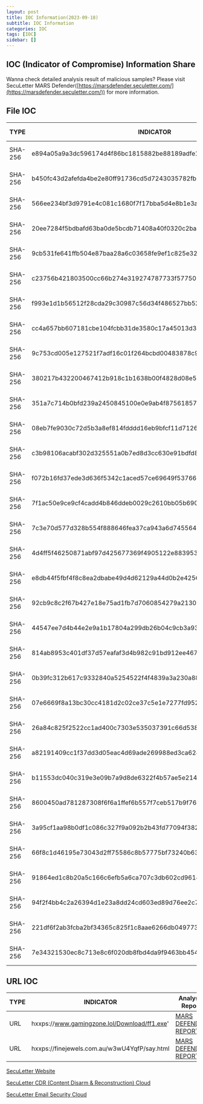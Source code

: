 ```yaml
---
layout: post
title: IOC Information(2023-09-18)
subtitle: IOC Information
categories: IOC
tags: [IOC]
sidebar: []
---
```


## **IOC (Indicator of Compromise) Information Share**

Wanna check detailed analysis result of malicious samples? Please visit SecuLetter MARS Defender([https://marsdefender.seculetter.com/](https://marsdefender.seculetter.com/)) for more information.

## File IOC

| TYPE | INDICATOR | Analysis Report |
| --- | --- | --- |
| SHA-256 | e894a05a9a3dc596174d4f86bc1815882be88189adfe195ab84eea33d41b8645 | [MARS DEFENDER REPORT](https://marsdefender.seculetter.com/?hash=e894a05a9a3dc596174d4f86bc1815882be88189adfe195ab84eea33d41b8645) |
| SHA-256 | b450fc43d2afefda4be2e80ff91736cd5d7243035782fb198d36a247f9d68982 | [MARS DEFENDER REPORT](https://marsdefender.seculetter.com/?hash=b450fc43d2afefda4be2e80ff91736cd5d7243035782fb198d36a247f9d68982) |
| SHA-256 | 566ee234bf3d9791e4c081c1680f7f17bba5d4e8b1e3af36564a5196ccb66ab8 | [MARS DEFENDER REPORT](https://marsdefender.seculetter.com/?hash=566ee234bf3d9791e4c081c1680f7f17bba5d4e8b1e3af36564a5196ccb66ab8) |
| SHA-256 | 20ee7284f5bdbafd63ba0de5bcdb71408a40f0320c2bac08385fd6fd74bbe89b | [MARS DEFENDER REPORT](https://marsdefender.seculetter.com/?hash=20ee7284f5bdbafd63ba0de5bcdb71408a40f0320c2bac08385fd6fd74bbe89b) |
| SHA-256 | 9cb531fe641ffb504e87baa28a6c03658fe9ef1c825e32c83343a0c87c23cabb | [MARS DEFENDER REPORT](https://marsdefender.seculetter.com/?hash=9cb531fe641ffb504e87baa28a6c03658fe9ef1c825e32c83343a0c87c23cabb) |
| SHA-256 | c23756b421803500cc66b274e319274787733f5775075a2bf0a2ffb77b9450e5 | [MARS DEFENDER REPORT](https://marsdefender.seculetter.com/?hash=c23756b421803500cc66b274e319274787733f5775075a2bf0a2ffb77b9450e5) |
| SHA-256 | f993e1d1b56512f28cda29c30987c56d34f486527bb52e37a881533404ebb173 | [MARS DEFENDER REPORT](https://marsdefender.seculetter.com/?hash=f993e1d1b56512f28cda29c30987c56d34f486527bb52e37a881533404ebb173) |
| SHA-256 | cc4a657bb607181cbe104fcbb31de3580c17a45013d37ac59a8961f51a5756f3 | [MARS DEFENDER REPORT](https://marsdefender.seculetter.com/?hash=cc4a657bb607181cbe104fcbb31de3580c17a45013d37ac59a8961f51a5756f3) |
| SHA-256 | 9c753cd005e127521f7adf16c01f264bcbd00483878c9039e44d0341f92c73eb | [MARS DEFENDER REPORT](https://marsdefender.seculetter.com/?hash=9c753cd005e127521f7adf16c01f264bcbd00483878c9039e44d0341f92c73eb) |
| SHA-256 | 380217b432200467412b918c1b1638b00f4828d08e598600572173b6d154ab18 | [MARS DEFENDER REPORT](https://marsdefender.seculetter.com/?hash=380217b432200467412b918c1b1638b00f4828d08e598600572173b6d154ab18) |
| SHA-256 | 351a7c714b0bfd239a2450845100e0e9ab4f87561857794c9b525c33bcdaf22d | [MARS DEFENDER REPORT](https://marsdefender.seculetter.com/?hash=351a7c714b0bfd239a2450845100e0e9ab4f87561857794c9b525c33bcdaf22d) |
| SHA-256 | 08eb7fe9030c72d5b3a8ef814fdddd16eb9bfcf11d71260f663d96875049e3c0 | [MARS DEFENDER REPORT](https://marsdefender.seculetter.com/?hash=08eb7fe9030c72d5b3a8ef814fdddd16eb9bfcf11d71260f663d96875049e3c0) |
| SHA-256 | c3b98106acabf302d325551a0b7ed8d3cc630e91bdfd80152289d457961c198d | [MARS DEFENDER REPORT](https://marsdefender.seculetter.com/?hash=c3b98106acabf302d325551a0b7ed8d3cc630e91bdfd80152289d457961c198d) |
| SHA-256 | f072b16fd37ede3d636f5342c1aced57ce69649f53766723201d4ff4cce56f27 | [MARS DEFENDER REPORT](https://marsdefender.seculetter.com/?hash=f072b16fd37ede3d636f5342c1aced57ce69649f53766723201d4ff4cce56f27) |
| SHA-256 | 7f1ac50e9ce9cf4cadd4b846ddeb0029c2610bb05b6906480819c30ab5ecab03 | [MARS DEFENDER REPORT](https://marsdefender.seculetter.com/?hash=7f1ac50e9ce9cf4cadd4b846ddeb0029c2610bb05b6906480819c30ab5ecab03) |
| SHA-256 | 7c3e70d577d328b554f888646fea37ca943a6d745564b02bd9bcab86ebfc1f7f | [MARS DEFENDER REPORT](https://marsdefender.seculetter.com/?hash=7c3e70d577d328b554f888646fea37ca943a6d745564b02bd9bcab86ebfc1f7f) |
| SHA-256 | 4d4ff5f46250871abf97d425677369f4905122e88395395e937b57bb5e3b6c92 | [MARS DEFENDER REPORT](https://marsdefender.seculetter.com/?hash=4d4ff5f46250871abf97d425677369f4905122e88395395e937b57bb5e3b6c92) |
| SHA-256 | e8db44f5fbf4f8c8ea2dbabe49d4d62129a44d0b2e42563074bb93b8a65b14ac | [MARS DEFENDER REPORT](https://marsdefender.seculetter.com/?hash=e8db44f5fbf4f8c8ea2dbabe49d4d62129a44d0b2e42563074bb93b8a65b14ac) |
| SHA-256 | 92cb9c8c2f67b427e18e75ad1fb7d7060854279a21309a9f135c3605ca8f23ce | [MARS DEFENDER REPORT](https://marsdefender.seculetter.com/?hash=92cb9c8c2f67b427e18e75ad1fb7d7060854279a21309a9f135c3605ca8f23ce) |
| SHA-256 | 44547ee7d4b44e2e9a1b17804a299db26b04c9cb3a93465e6495399d5bd9e820 | [MARS DEFENDER REPORT](https://marsdefender.seculetter.com/?hash=44547ee7d4b44e2e9a1b17804a299db26b04c9cb3a93465e6495399d5bd9e820) |
| SHA-256 | 814ab8953c401df37d57eafaf3d4b982c91bd912ee4671efbcc2085e8eb37c12 | [MARS DEFENDER REPORT](https://marsdefender.seculetter.com/?hash=814ab8953c401df37d57eafaf3d4b982c91bd912ee4671efbcc2085e8eb37c12) |
| SHA-256 | 0b39fc312b617c9332840a5254522f4f4839a3a230a887a3a91bb398cf7488ee | [MARS DEFENDER REPORT](https://marsdefender.seculetter.com/?hash=0b39fc312b617c9332840a5254522f4f4839a3a230a887a3a91bb398cf7488ee) |
| SHA-256 | 07e6669f8a13bc30cc4181d2c02ce37c5e1e7277fd952328883278ac518a86c3 | [MARS DEFENDER REPORT](https://marsdefender.seculetter.com/?hash=07e6669f8a13bc30cc4181d2c02ce37c5e1e7277fd952328883278ac518a86c3) |
| SHA-256 | 26a84c825f2522cc1ad400c7303e535037391c66d538f4da8f132df106742176 | [MARS DEFENDER REPORT](https://marsdefender.seculetter.com/?hash=26a84c825f2522cc1ad400c7303e535037391c66d538f4da8f132df106742176) |
| SHA-256 | a82191409cc1f37dd3d05eac4d69ade269988ed3ca624ff00c22350ad9c70b2e | [MARS DEFENDER REPORT](https://marsdefender.seculetter.com/?hash=a82191409cc1f37dd3d05eac4d69ade269988ed3ca624ff00c22350ad9c70b2e) |
| SHA-256 | b11553dc040c319e3e09b7a9d8de6322f4b57ae5e214169e039a75db6afdc809 | [MARS DEFENDER REPORT](https://marsdefender.seculetter.com/?hash=b11553dc040c319e3e09b7a9d8de6322f4b57ae5e214169e039a75db6afdc809) |
| SHA-256 | 8600450ad781287308f6f6a1ffef6b557f7ceb517b9f76db45b68ca4eda32e8d | [MARS DEFENDER REPORT](https://marsdefender.seculetter.com/?hash=8600450ad781287308f6f6a1ffef6b557f7ceb517b9f76db45b68ca4eda32e8d) |
| SHA-256 | 3a95cf1aa98b0df1c086c327f9a092b2b43fd77094f38263652d063bac7b55b9 | [MARS DEFENDER REPORT](https://marsdefender.seculetter.com/?hash=3a95cf1aa98b0df1c086c327f9a092b2b43fd77094f38263652d063bac7b55b9) |
| SHA-256 | 66f8c1d46195e73043d2ff75586c8b57775bf73240b637db3ed67bbe09d9ef59 | [MARS DEFENDER REPORT](https://marsdefender.seculetter.com/?hash=66f8c1d46195e73043d2ff75586c8b57775bf73240b637db3ed67bbe09d9ef59) |
| SHA-256 | 91864ed1c8b20a5c166c6efb5a6ca707c3db602cd9614886609f8f9a81ad97c3 | [MARS DEFENDER REPORT](https://marsdefender.seculetter.com/?hash=91864ed1c8b20a5c166c6efb5a6ca707c3db602cd9614886609f8f9a81ad97c3) |
| SHA-256 | 94f2f4bb4c2a26394d1e23a8dd24cd603ed89d76ee2c73ab9506b71ecf88594b | [MARS DEFENDER REPORT](https://marsdefender.seculetter.com/?hash=94f2f4bb4c2a26394d1e23a8dd24cd603ed89d76ee2c73ab9506b71ecf88594b) |
| SHA-256 | 221df6f2ab3fcba2bf34365c825f1c8aae6266db04977393fe5dd823d1c07439 | [MARS DEFENDER REPORT](https://marsdefender.seculetter.com/?hash=221df6f2ab3fcba2bf34365c825f1c8aae6266db04977393fe5dd823d1c07439) |
| SHA-256 | 7e34321530ec8c713e8c6f020db8fbd4da9f9463bb45409c4fee7afc94204bda | [MARS DEFENDER REPORT](https://marsdefender.seculetter.com/?hash=7e34321530ec8c713e8c6f020db8fbd4da9f9463bb45409c4fee7afc94204bda) |


## URL IOC

| TYPE | INDICATOR | Analysis Report |
| --- | --- | --- |
| URL | hxxps://www.gamingzone.lol/Download/ff1.exe' | [MARS DEFENDER REPORT](https://marsdefender.seculetter.com/?hash=b450fc43d2afefda4be2e80ff91736cd5d7243035782fb198d36a247f9d68982) |
| URL | hxxps://finejewels.com.au/w3wU4YqfP/say.html | [MARS DEFENDER REPORT](https://marsdefender.seculetter.com/?hash=9c753cd005e127521f7adf16c01f264bcbd00483878c9039e44d0341f92c73eb) |


[SecuLetter Website](https://global.seculetter.com/)

[SecuLetter CDR (Content Disarm & Reconstruction) Cloud](https://aws.amazon.com/marketplace/pp/prodview-rojjj6xvqijfk)

[SecuLetter Email Security Cloud](https://aws.amazon.com/marketplace/pp/prodview-ndwijdxk7iobk)
